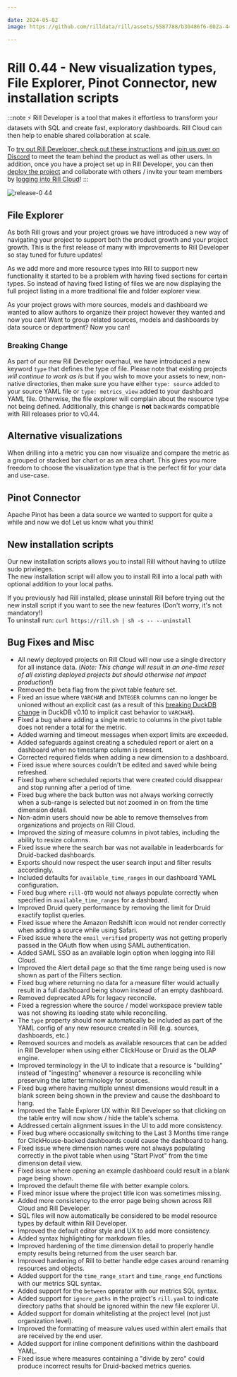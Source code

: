 ```yaml
---

date: 2024-05-02
image: https://github.com/rilldata/rill/assets/5587788/b30486f6-002a-445d-8a1b-955b6ec0066d

---
```


# Rill 0.44 - New visualization types, File Explorer, Pinot Connector, new installation scripts

:::note
⚡ Rill Developer is a tool that makes it effortless to transform your datasets with SQL and create fast, exploratory dashboards. Rill Cloud can then help to enable shared collaboration at scale.

To [try out Rill Developer, check out these instructions](/home/install) and [join us over on Discord](https://bit.ly/3bbcSl9) to meet the team behind the product as well as other users. In addition, once you have a project set up in Rill Developer, you can then [deploy the project](/deploy/deploy-dashboard/) and collaborate with others / invite your team members by [logging into Rill Cloud](https://ui.rilldata.com)!
:::

![release-0 44](<https://storage.googleapis.com/prod-cdn.rilldata.com/docs/release-notes/0.44.gif>)

## File Explorer
As both Rill grows and your project grows we have introduced a new way of navigating your project to support both the product growth and your project growth. This is the first release of many with improvements to Rill Developer so stay tuned for future updates!

As we add more and more resource types into Rill to support new functionality it started to be a problem with having fixed sections for certain types. So instead of having fixed listing of files we are now displaying the full project listing in a more traditional file and folder explorer view.

As your project grows with more sources, models and dashboard we wanted to allow authors to organize their project however they wanted and now you can!
Want to group related sources, models and dashboards by data source or department? Now you can!

### Breaking Change

As part of our new Rill Developer overhaul, we have introduced a new keyword `type` that defines the type of file. Please note that existing projects _will continue to work as is_ but if you wish to move your assets to new, non-native directories, then make sure you have either `type: source` added to your source YAML file or `type: metrics_view` added to your dashboard YAML file. Otherwise, the file explorer will complain about the resource type not being defined. Additionally, this change is **not** backwards compatible with Rill releases prior to v0.44.

## Alternative visualizations
When drilling into a metric you can now visualize and compare the metric as a grouped or stacked bar chart or as an area chart. This gives you more freedom to choose the visualization type that is the perfect fit for your data and use-case.

## Pinot Connector
Apache Pinot has been a data source we wanted to support for quite a while and now we do! Let us know what you think!

## New installation scripts
Our new installation scripts allows you to install Rill without having to utilize sudo privileges.  
The new installation script will allow you to install Rill into a local path with optional addition to your local paths.  

If you previously had Rill installed, please uninstall Rill before trying out the new install script if you want to see the new features (Don't worry, it's not mandatory!)  
To uninstall run: `curl https://rill.sh | sh -s -- --uninstall` 


## Bug Fixes and Misc
- All newly deployed projects on Rill Cloud will now use a single directory for all instance data. (*Note: This change will result in an one-time reset of all existing deployed projects but should otherwise not impact production!*)
- Removed the beta flag from the pivot table feature set.
- Fixed an issue where `VARCHAR` and `INTEGER` columns can no longer be unioned without an explicit cast (as a result of this [breaking DuckDB change](https://duckdb.org/2024/02/13/announcing-duckdb-0100.html#breaking-sql-changes) in DuckDB v0.10 to implicit cast behavior to `VARCHAR`).
- Fixed a bug where adding a single metric to columns in the pivot table does not render a total for the metric.
- Added warning and timeout messages when export limits are exceeded.
- Added safeguards against creating a scheduled report or alert on a dashboard when no timestamp column is present.
- Corrected required fields when adding a new dimension to a dashboard.
- Fixed issue where sources couldn't be edited and saved while being refreshed.
- Fixed bug where scheduled reports that were created could disappear and stop running after a period of time.
- Fixed bug where the back button was not always working correctly when a sub-range is selected but not zoomed in on from the time dimension detail.
- Non-admin users should now be able to remove themselves from organizations and projects on Rill Cloud.
- Improved the sizing of measure columns in pivot tables, including the ability to resize columns.
- Fixed issue where the search bar was not available in leaderboards for Druid-backed dashboards.
- Exports should now respect the user search input and filter results accordingly.
- Included defaults for `available_time_ranges` in our dashboard YAML configuration.
- Fixed bug where `rill-QTD` would not always populate correctly when specified in `available_time_ranges` for a dashboard.
- Improved Druid query performance by removing the limit for Druid exactify toplist queries.
- Fixed issue where the Amazon Redshift icon would not render correctly when adding a source while using Safari.
- Fixed issue where the `email_verified` property was not getting properly passed in the OAuth flow when using SAML authentication.
- Added SAML SSO as an available login option when logging into Rill Cloud.
- Improved the Alert detail page so that the time range being used is now shown as part of the Filters section.
- Fixed bug where returning no data for a measure filter would actually result in a full dashboard being shown instead of an empty dashboard.
- Removed deprecated APIs for legacy reconcile.
- Fixed a regression where the source / model workspace preview table was not showing its loading state while reconciling.
- The `type` property should now automatically be included as part of the YAML config of any new resource created in Rill (e.g. sources, dashboards, etc.)
- Removed sources and models as available resources that can be added in Rill Developer when using either ClickHouse or Druid as the OLAP engine.
- Improved terminology in the UI to indicate that a resource is "building" instead of "ingesting" whenever a resource is reconciling while preserving the latter terminology for sources.
- Fixed bug where having multiple unnest dimensions would result in a blank screen being shown in the preview and cause the dashboard to hang.
- Improved the Table Explorer UX within Rill Developer so that clicking on the table entry will now show / hide the table's schema.
- Addressed certain alignment issues in the UI to add more consistency.
- Fixed bug where occasionally switching to the Last 3 Months time range for ClickHouse-backed dashboards could cause the dashboard to hang.
- Fixed issue where dimension names were not always populating correctly in the pivot table when using "Start Pivot" from the time dimension detail view.
- Fixed issue where opening an example dashboard could result in a blank page being shown.
- Improved the default theme file with better example colors.
- Fixed minor issue where the project title icon was sometimes missing.
- Added more consistency to the error page being shown across Rill Cloud and Rill Developer.
- SQL files will now automatically be considered to be model resource types by default within Rill Developer.
- Improved the default editor style and UX to add more consistency.
- Added syntax highlighting for markdown files.
- Improved hardening of the time dimension detail to properly handle empty results being returned from the user search bar.
- Improved hardening of Rill to better handle edge cases around renaming resources and objects.
- Added support for the `time_range_start` and `time_range_end` functions with our metrics SQL syntax.
- Added support for the `between` operator with our metrics SQL syntax.
- Added support for `ignore_paths` in the project's `rill.yaml` to indicate directory paths that should be ignored within the new file explorer UI.
- Added support for domain whitelisting at the project level (not just organization level).
- Improved the formatting of measure values used within alert emails that are received by the end user.
- Added support for inline component definitions within the dashboard YAML.
- Fixed issue where measures containing a "divide by zero" could produce incorrect results for Druid-backed metrics queries.